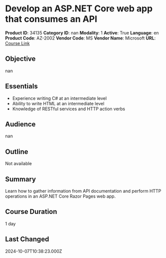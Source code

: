 # Develop an ASP.NET Core web app that consumes an API

**Product ID**: 34135
**Category ID**: nan
**Modality**: 1
**Active**: True
**Language**: en
**Product Code**: AZ-2002
**Vendor Code**: MS
**Vendor Name**: Microsoft
**URL**: [Course Link](https://www.fastlaneus.com/course/microsoft-az-2002)

## Objective
nan

## Essentials
- Experience writing C# at an intermediate level
- Ability to write HTML at an intermediate level
- Knowledge of RESTful services and HTTP action verbs

## Audience
nan

## Outline
Not available

## Summary
Learn how to gather information from API documentation and perform HTTP operations in an ASP.NET Core Razor Pages web app.

## Course Duration
1 day

## Last Changed
2024-10-07T10:38:23.000Z
